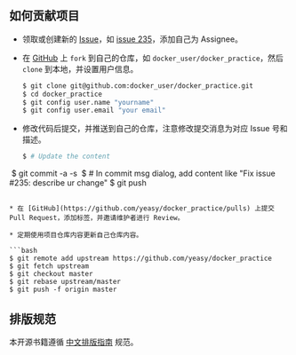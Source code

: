 ## 如何贡献项目
* 领取或创建新的 [Issue](https://github.com/yeasy/docker_practice/issues)，如 [issue 235](https://github.com/yeasy/docker_practice/issues/235)，添加自己为 Assignee。

* 在 [GitHub](https://github.com/yeasy/docker_practice/fork) 上 `fork` 到自己的仓库，如 `docker_user/docker_practice`，然后 `clone` 到本地，并设置用户信息。

  ```bash
  $ git clone git@github.com:docker_user/docker_practice.git
  $ cd docker_practice
  $ git config user.name "yourname"
  $ git config user.email "your email"
  ```

* 修改代码后提交，并推送到自己的仓库，注意修改提交消息为对应 Issue 号和描述。

  ```bash
  $ # Update the content
  $ git commit -a -s
  $ # In commit msg dialog, add content like "Fix issue #235: describe ur change"
  $ git push
  ```

* 在 [GitHub](https://github.com/yeasy/docker_practice/pulls) 上提交 Pull Request，添加标签，并邀请维护者进行 Review。

* 定期使用项目仓库内容更新自己仓库内容。

  ```bash
  $ git remote add upstream https://github.com/yeasy/docker_practice
  $ git fetch upstream
  $ git checkout master
  $ git rebase upstream/master
  $ git push -f origin master
  ```

## 排版规范

本开源书籍遵循 [中文排版指南](https://github.com/mzlogin/chinese-copywriting-guidelines) 规范。
